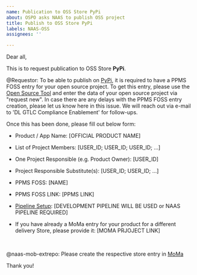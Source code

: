 ```yaml
---
name: Publication to OSS Store PyPi
about: OSPO asks NAAS to publish OSS project
title: Publish to OSS Store PyPi
labels: NAAS-OSS
assignees: ''

---
```


Dear all,

This is to request publication to OSS Store **PyPi**.


@Requestor: To be able to publish on [PyPi](https://pypi.org/), it is required to have a PPMS FOSS entry for your open source project.
To get this entry, please use the [Open Source Tool](https://open-source.mo.sap.corp/) and enter the data of your open source project via "request new". In case there are any delays with the PPMS FOSS entry creation, please let us know here in this issue. We will reach out via e-mail to 'DL GTLC Compliance Enablement' for follow-ups.

Once this has been done, please fill out below form:

- Product / App Name: [OFFICIAL PRODUCT NAME]

- List of Project Members: [USER_ID; USER_ID; USER_ID; ...]

- One Project Responsible (e.g. Product Owner): [USER_ID]

- Project Responsible Substitute(s): [USER_ID; USER_ID; ...]

- PPMS FOSS: [NAME]

- PPMS FOSS LINK: [PPMS LINK]

- [Pipeline Setup](https://go.sap.corp/OSS-Pipelines): [DEVELOPMENT PIPELINE WILL BE USED or NAAS PIPELINE REQUIRED]

- If you have already a MoMa entry for your product for a different delivery Store, please provide it: [MOMA PRJOJECT LINK] 

&nbsp;


@naas-mob-extrepo: Please create the respective store entry in [MoMa](https://moma.mo.sap.corp)

Thank you!

